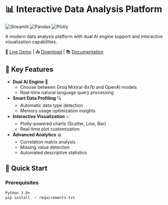 # 📊 Interactive Data Analysis Platform

![Streamlit](https://img.shields.io/badge/Streamlit-FF4B4B?style=for-the-badge&logo=Streamlit&logoColor=white)
![Pandas](https://img.shields.io/badge/Pandas-2C2D72?style=for-the-badge&logo=pandas&logoColor=white)
![Plotly](https://img.shields.io/badge/Plotly-3F4F75?style=for-the-badge&logo=plotly&logoColor=white)

A modern data analysis platform with dual AI engine support and interactive visualization capabilities.

🔗 [Live Demo](#) | 📥 [Download](#) | 📚 [Documentation](#)

## 🌟 Key Features

- **Dual AI Engine** 🧠
  - Choose between Groq Mixtral-8x7b and OpenAI models
  - Real-time natural language query processing
- **Smart Data Profiling** 🔍
  - Automatic data type detection
  - Memory usage optimization insights
- **Interactive Visualization** 📈
  - Plotly-powered charts (Scatter, Line, Bar)
  - Real-time plot customization
- **Advanced Analytics** 📊
  - Correlation matrix analysis
  - Missing value detection
  - Automated descriptive statistics

## 🚀 Quick Start

### Prerequisites
```bash
Python 3.8+
pip install -r requirements.txt
